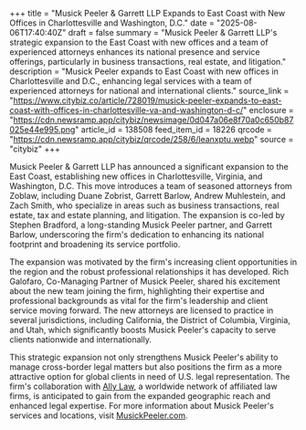 +++
title = "Musick Peeler & Garrett LLP Expands to East Coast with New Offices in Charlottesville and Washington, D.C."
date = "2025-08-06T17:40:40Z"
draft = false
summary = "Musick Peeler & Garrett LLP's strategic expansion to the East Coast with new offices and a team of experienced attorneys enhances its national presence and service offerings, particularly in business transactions, real estate, and litigation."
description = "Musick Peeler expands to East Coast with new offices in Charlottesville and D.C., enhancing legal services with a team of experienced attorneys for national and international clients."
source_link = "https://www.citybiz.co/article/728019/musick-peeler-expands-to-east-coast-with-offices-in-charlottesville-va-and-washington-d-c/"
enclosure = "https://cdn.newsramp.app/citybiz/newsimage/0d047a06e8f70a0c650b87025e44e995.png"
article_id = 138508
feed_item_id = 18226
qrcode = "https://cdn.newsramp.app/citybiz/qrcode/258/6/leanxptu.webp"
source = "citybiz"
+++

<p>Musick Peeler & Garrett LLP has announced a significant expansion to the East Coast, establishing new offices in Charlottesville, Virginia, and Washington, D.C. This move introduces a team of seasoned attorneys from Zoblaw, including Duane Zobrist, Garrett Barlow, Andrew Muhlestein, and Zach Smith, who specialize in areas such as business transactions, real estate, tax and estate planning, and litigation. The expansion is co-led by Stephen Bradford, a long-standing Musick Peeler partner, and Garrett Barlow, underscoring the firm's dedication to enhancing its national footprint and broadening its service portfolio.</p><p>The expansion was motivated by the firm's increasing client opportunities in the region and the robust professional relationships it has developed. Rich Galofaro, Co-Managing Partner of Musick Peeler, shared his excitement about the new team joining the firm, highlighting their expertise and professional backgrounds as vital for the firm's leadership and client service moving forward. The new attorneys are licensed to practice in several jurisdictions, including California, the District of Columbia, Virginia, and Utah, which significantly boosts Musick Peeler's capacity to serve clients nationwide and internationally.</p><p>This strategic expansion not only strengthens Musick Peeler's ability to manage cross-border legal matters but also positions the firm as a more attractive option for global clients in need of U.S. legal representation. The firm's collaboration with <a href="https://www.allylaw.com" rel="nofollow" target="_blank">Ally Law</a>, a worldwide network of affiliated law firms, is anticipated to gain from the expanded geographic reach and enhanced legal expertise. For more information about Musick Peeler's services and locations, visit <a href="https://www.musickpeeler.com" rel="nofollow" target="_blank">MusickPeeler.com</a>.</p>